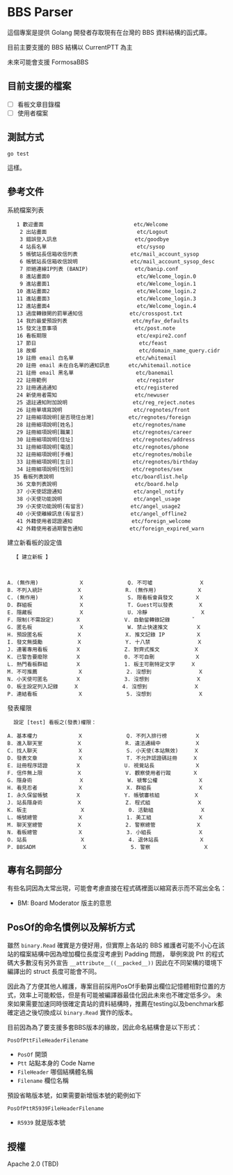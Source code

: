 # BBS Parser


這個專案是提供 Golang 開發者存取現有在台灣的 BBS 資料結構的函式庫。

目前主要支援的 BBS 結構以 CurrentPTT 為主

未來可能會支援 FormosaBBS


## 目前支援的檔案

- [ ] 看板文章目錄檔
- [ ] 使用者檔案

## 測試方式

```
go test
```

這樣。


## 參考文件

系統檔案列表
```
   1 歡迎畫面                             etc/Welcome
    2 出站畫面                             etc/Logout
    3 錯誤登入訊息                         etc/goodbye
    4 站長名單                             etc/sysop
    5 帳號站長信箱收信列表                 etc/mail_account_sysop
    6 帳號站長信箱收信說明                 etc/mail_account_sysop_desc
    7 拒絕連線IP列表 (BANIP)               etc/banip.conf
    8 進站畫面0                            etc/Welcome_login.0
    9 進站畫面1                            etc/Welcome_login.1
   10 進站畫面2                            etc/Welcome_login.2
   11 進站畫面3                            etc/Welcome_login.3
   12 進站畫面4                            etc/Welcome_login.4
   13 過度轉錄開的罰單通知信               etc/crosspost.txt
   14 我的最愛預設列表                     etc/myfav_defaults
   15 發文注意事項                         etc/post.note
   16 看板期限                             etc/expire2.conf
   17 節日                                 etc/feast
   18 故鄉                                 etc/domain_name_query.cidr
   19 註冊 email 白名單                    etc/whitemail
   20 註冊 email 未在白名單的通知訊息      etc/whitemail.notice
   21 註冊 email 黑名單                    etc/banemail
   22 註冊範例                             etc/register
   23 註冊通過通知                         etc/registered
   24 新使用者需知                         etc/newuser
   25 退註通知附加說明                     etc/reg_reject.notes
   26 註冊單填寫說明                       etc/regnotes/front
   27 註冊細項說明[是否現住台灣]           etc/regnotes/foreign
   28 註冊細項說明[姓名]                   etc/regnotes/name
   29 註冊細項說明[職業]                   etc/regnotes/career
   30 註冊細項說明[住址]                   etc/regnotes/address
   31 註冊細項說明[電話]                   etc/regnotes/phone
   32 註冊細項說明[手機]                   etc/regnotes/mobile
   33 註冊細項說明[生日]                   etc/regnotes/birthday
   34 註冊細項說明[性別]                   etc/regnotes/sex
  35 看板列表說明                         etc/boardlist.help
   36 文章列表說明                         etc/board.help
   37 小天使認證通知                       etc/angel_notify
   38 小天使功能說明                       etc/angel_usage
   39 小天使功能說明(有留言)               etc/angel_usage2
   40 小天使離線訊息(有留言)               etc/angel_offline2
   41 外籍使用者認證通知                   etc/foreign_welcome
   42 外籍使用者過期警告通知               etc/foreign_expired_warn
  ```
  
  建立新看板的設定值
```
  【 建立新板 】



A. (無作用)             Ｘ              Q. 不可噓               Ｘ
B. 不列入統計           Ｘ              R. (無作用)             Ｘ
C. (無作用)             Ｘ              S. 限看板會員發文       Ｘ
D. 群組板               Ｘ              T. Guest可以發表        Ｘ
E. 隱藏板               Ｘ              U. 冷靜                 Ｘ
F. 限制(不需設定)       Ｘ              V. 自動留轉錄記錄       ˇ
G. 匿名板               Ｘ              W. 禁止快速推文         Ｘ
H. 預設匿名板           Ｘ              X. 推文記錄 IP          Ｘ
I. 發文無獎勵           Ｘ              Y. 十八禁               Ｘ
J. 連署專用看板         Ｘ              Z. 對齊式推文           Ｘ
K. 已警告要廢除         Ｘ              0. 不可自刪             Ｘ
L. 熱門看板群組         Ｘ              1. 板主可刪特定文字     Ｘ
M. 不可推薦             Ｘ              2. 沒想到               Ｘ
N. 小天使可匿名         Ｘ              3. 沒想到               Ｘ
O. 板主設定列入記錄     Ｘ              4. 沒想到               Ｘ
P. 連結看板             Ｘ              5. 沒想到               Ｘ

```

  發表權限
```
  設定 [test] 看板之(發表)權限：

A. 基本權力             Ｘ              Q. 不列入排行榜         Ｘ
B. 進入聊天室           Ｘ              R. 違法通緝中           Ｘ
C. 找人聊天             Ｘ              S. 小天使(本站無效)     Ｘ
D. 發表文章             Ｘ              T. 不允許認證碼註冊     Ｘ
E. 註冊程序認證         Ｘ              U. 視覺站長             Ｘ
F. 信件無上限           Ｘ              V. 觀察使用者行蹤       Ｘ
G. 隱身術               Ｘ              W. 禠奪公權             Ｘ
H. 看見忍者             Ｘ              X. 群組長               Ｘ
I. 永久保留帳號         Ｘ              Y. 帳號審核組           Ｘ
J. 站長隱身術           Ｘ              Z. 程式組               Ｘ
K. 板主                 Ｘ              0. 活動組               Ｘ
L. 帳號總管             Ｘ              1. 美工組               Ｘ
M. 聊天室總管           Ｘ              2. 警察總管             Ｘ
N. 看板總管             Ｘ              3. 小組長               Ｘ
O. 站長                 Ｘ              4. 退休站長             Ｘ
P. BBSADM               Ｘ              5. 警察                 Ｘ
```

## 專有名詞部分

有些名詞因為太常出現，可能會考慮直接在程式碼裡面以縮寫表示而不寫出全名：

* BM: Board Moderator 版主的意思


## PosOf的命名慣例以及解析方式

雖然 `binary.Read` 確實是方便好用，但實際上各站的 BBS 維護者可能不小心在該站的檔案結構中因為增加欄位長度沒考慮到 Padding 問題，
舉例來說 Ptt 的程式碼大多數沒有另外宣告 `__attribute__((__packed__))` 因此在不同架構的環境下編譯出的 struct 長度可能會不同。

因此為了方便其他人維護，專案目前採用PosOf手動算出欄位記憶體相對位置的方式，效率上可能較低，但是有可能被編譯器最佳化因此未來也不確定低多少。
未來如果需要加速同時很確定貴站的資料結構時，推薦在testing以及benchmark都確定過之後切換成以 `binary.Read` 實作的版本。

目前因為為了要支援多套BBS版本的緣故，因此命名結構會是以下形式：

`PosOfPttFileHeaderFilename`

* `PosOf` 開頭
* `Ptt` 站點本身的 Code Name
* `FileHeader` 哪個結構體名稱
* `Filename` 欄位名稱

預設省略版本號，如果需要新增版本號的範例如下


`PosOfPttR5939FileHeaderFilename`

* `R5939` 就是版本號

## 授權

Apache 2.0 (TBD)
